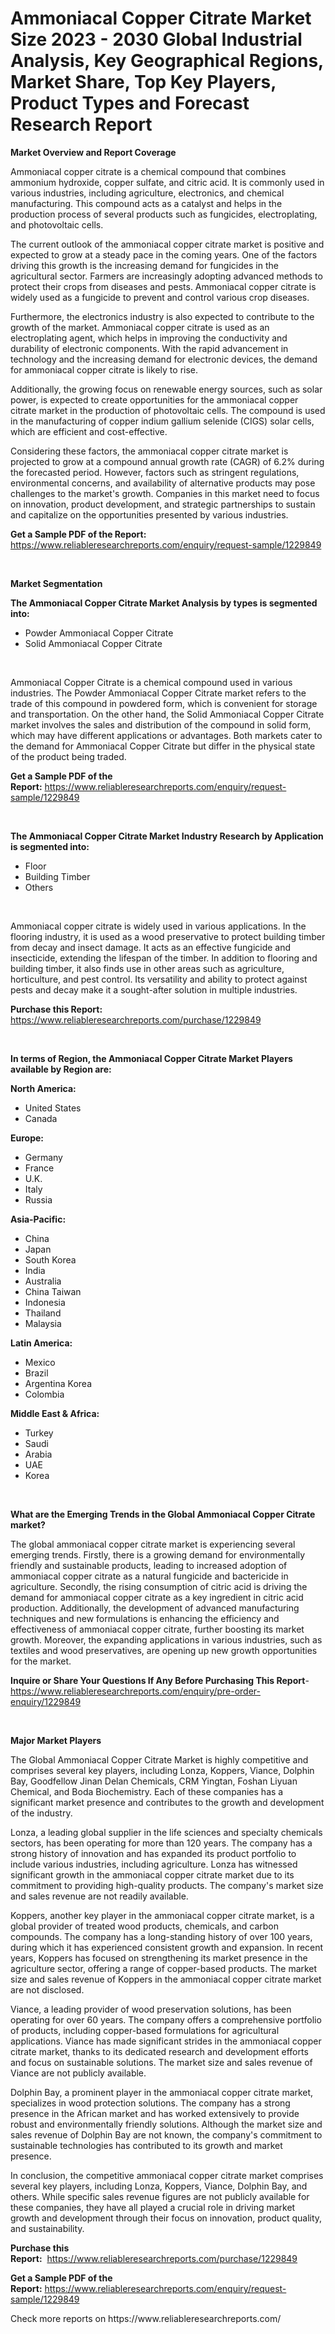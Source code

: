 <p><h1>Ammoniacal Copper Citrate Market Size 2023 - 2030 Global Industrial Analysis, Key Geographical Regions, Market Share, Top Key Players, Product Types and Forecast Research Report</h1></p><p><strong>Market Overview and Report Coverage</strong></p>
<p><p>Ammoniacal copper citrate is a chemical compound that combines ammonium hydroxide, copper sulfate, and citric acid. It is commonly used in various industries, including agriculture, electronics, and chemical manufacturing. This compound acts as a catalyst and helps in the production process of several products such as fungicides, electroplating, and photovoltaic cells.</p><p>The current outlook of the ammoniacal copper citrate market is positive and expected to grow at a steady pace in the coming years. One of the factors driving this growth is the increasing demand for fungicides in the agricultural sector. Farmers are increasingly adopting advanced methods to protect their crops from diseases and pests. Ammoniacal copper citrate is widely used as a fungicide to prevent and control various crop diseases.</p><p>Furthermore, the electronics industry is also expected to contribute to the growth of the market. Ammoniacal copper citrate is used as an electroplating agent, which helps in improving the conductivity and durability of electronic components. With the rapid advancement in technology and the increasing demand for electronic devices, the demand for ammoniacal copper citrate is likely to rise.</p><p>Additionally, the growing focus on renewable energy sources, such as solar power, is expected to create opportunities for the ammoniacal copper citrate market in the production of photovoltaic cells. The compound is used in the manufacturing of copper indium gallium selenide (CIGS) solar cells, which are efficient and cost-effective.</p><p>Considering these factors, the ammoniacal copper citrate market is projected to grow at a compound annual growth rate (CAGR) of 6.2% during the forecasted period. However, factors such as stringent regulations, environmental concerns, and availability of alternative products may pose challenges to the market's growth. Companies in this market need to focus on innovation, product development, and strategic partnerships to sustain and capitalize on the opportunities presented by various industries.</p></p>
<p><strong>Get a Sample PDF of the Report:</strong> <a href="https://www.reliableresearchreports.com/enquiry/request-sample/1229849">https://www.reliableresearchreports.com/enquiry/request-sample/1229849</a></p>
<p>&nbsp;</p>
<p><strong>Market Segmentation</strong></p>
<p><strong>The Ammoniacal Copper Citrate Market Analysis by types is segmented into:</strong></p>
<p><ul><li>Powder Ammoniacal Copper Citrate</li><li>Solid Ammoniacal Copper Citrate</li></ul></p>
<p>&nbsp;</p>
<p><p>Ammoniacal Copper Citrate is a chemical compound used in various industries. The Powder Ammoniacal Copper Citrate market refers to the trade of this compound in powdered form, which is convenient for storage and transportation. On the other hand, the Solid Ammoniacal Copper Citrate market involves the sales and distribution of the compound in solid form, which may have different applications or advantages. Both markets cater to the demand for Ammoniacal Copper Citrate but differ in the physical state of the product being traded.</p></p>
<p><strong>Get a Sample PDF of the Report:</strong>&nbsp;<a href="https://www.reliableresearchreports.com/enquiry/request-sample/1229849">https://www.reliableresearchreports.com/enquiry/request-sample/1229849</a></p>
<p>&nbsp;</p>
<p><strong>The Ammoniacal Copper Citrate Market Industry Research by Application is segmented into:</strong></p>
<p><ul><li>Floor</li><li>Building Timber</li><li>Others</li></ul></p>
<p>&nbsp;</p>
<p><p>Ammoniacal copper citrate is widely used in various applications. In the flooring industry, it is used as a wood preservative to protect building timber from decay and insect damage. It acts as an effective fungicide and insecticide, extending the lifespan of the timber. In addition to flooring and building timber, it also finds use in other areas such as agriculture, horticulture, and pest control. Its versatility and ability to protect against pests and decay make it a sought-after solution in multiple industries.</p></p>
<p><strong>Purchase this Report:</strong>&nbsp; <a href="https://www.reliableresearchreports.com/purchase/1229849">https://www.reliableresearchreports.com/purchase/1229849</a></p>
<p>&nbsp;</p>
<p><strong>In terms of Region, the Ammoniacal Copper Citrate Market Players available by Region are:</strong></p>
<p>
    <p> <strong> North America: </strong>
        <ul>
            <li>United States</li>
            <li>Canada</li>
        </ul>
        </p> 
    <p> <strong> Europe: </strong>
        <ul>
            <li>Germany</li>
            <li>France</li>
            <li>U.K.</li>
            <li>Italy</li>
            <li>Russia</li>
        </ul>
        </p> 
    <p> <strong> Asia-Pacific: </strong>
        <ul>
            <li>China</li>
            <li>Japan</li>
            <li>South Korea</li>
            <li>India</li>
            <li>Australia</li>
            <li>China Taiwan</li>
            <li>Indonesia</li>
            <li>Thailand</li>
            <li>Malaysia</li>
        </ul>
        </p> 
    <p> <strong> Latin America: </strong>
        <ul>
            <li>Mexico</li>
            <li>Brazil</li>
            <li>Argentina Korea</li>
            <li>Colombia</li>
        </ul>
        </p> 
    <p> <strong> Middle East & Africa: </strong>
        <ul>
            <li>Turkey</li>
            <li>Saudi</li>
            <li>Arabia</li>
            <li>UAE</li>
            <li>Korea</li>
        </ul>
    </p>
    </p>
<p>&nbsp;</p>
<p><strong>What are the Emerging Trends in the Global Ammoniacal Copper Citrate market?</strong></p>
<p><p>The global ammoniacal copper citrate market is experiencing several emerging trends. Firstly, there is a growing demand for environmentally friendly and sustainable products, leading to increased adoption of ammoniacal copper citrate as a natural fungicide and bactericide in agriculture. Secondly, the rising consumption of citric acid is driving the demand for ammoniacal copper citrate as a key ingredient in citric acid production. Additionally, the development of advanced manufacturing techniques and new formulations is enhancing the efficiency and effectiveness of ammoniacal copper citrate, further boosting its market growth. Moreover, the expanding applications in various industries, such as textiles and wood preservatives, are opening up new growth opportunities for the market.</p></p>
<p><strong>Inquire or Share Your Questions If Any Before Purchasing This Report</strong>- <a href="https://www.reliableresearchreports.com/enquiry/pre-order-enquiry/1229849">https://www.reliableresearchreports.com/enquiry/pre-order-enquiry/1229849</a></p>
<p>&nbsp;</p>
<p><strong>Major Market Players</strong></p>
<p><p>The Global Ammoniacal Copper Citrate Market is highly competitive and comprises several key players, including Lonza, Koppers, Viance, Dolphin Bay, Goodfellow Jinan Delan Chemicals, CRM Yingtan, Foshan Liyuan Chemical, and Boda Biochemistry. Each of these companies has a significant market presence and contributes to the growth and development of the industry.</p><p>Lonza, a leading global supplier in the life sciences and specialty chemicals sectors, has been operating for more than 120 years. The company has a strong history of innovation and has expanded its product portfolio to include various industries, including agriculture. Lonza has witnessed significant growth in the ammoniacal copper citrate market due to its commitment to providing high-quality products. The company's market size and sales revenue are not readily available.</p><p>Koppers, another key player in the ammoniacal copper citrate market, is a global provider of treated wood products, chemicals, and carbon compounds. The company has a long-standing history of over 100 years, during which it has experienced consistent growth and expansion. In recent years, Koppers has focused on strengthening its market presence in the agriculture sector, offering a range of copper-based products. The market size and sales revenue of Koppers in the ammoniacal copper citrate market are not disclosed.</p><p>Viance, a leading provider of wood preservation solutions, has been operating for over 60 years. The company offers a comprehensive portfolio of products, including copper-based formulations for agricultural applications. Viance has made significant strides in the ammoniacal copper citrate market, thanks to its dedicated research and development efforts and focus on sustainable solutions. The market size and sales revenue of Viance are not publicly available.</p><p>Dolphin Bay, a prominent player in the ammoniacal copper citrate market, specializes in wood protection solutions. The company has a strong presence in the African market and has worked extensively to provide robust and environmentally friendly solutions. Although the market size and sales revenue of Dolphin Bay are not known, the company's commitment to sustainable technologies has contributed to its growth and market presence.</p><p>In conclusion, the competitive ammoniacal copper citrate market comprises several key players, including Lonza, Koppers, Viance, Dolphin Bay, and others. While specific sales revenue figures are not publicly available for these companies, they have all played a crucial role in driving market growth and development through their focus on innovation, product quality, and sustainability.</p></p>
<p><strong>Purchase this Report:</strong>&nbsp;&nbsp;<a href="https://www.reliableresearchreports.com/purchase/1229849">https://www.reliableresearchreports.com/purchase/1229849</a></p>
<p></p>
<p><strong>Get a Sample PDF of the Report:</strong>&nbsp;<a href="https://www.reliableresearchreports.com/enquiry/request-sample/1229849">https://www.reliableresearchreports.com/enquiry/request-sample/1229849</a></p>
<p>Check more reports on https://www.reliableresearchreports.com/</p>
